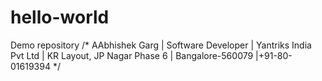 # hello-world
Demo repository
/* AAbhishek Garg | Software Developer | Yantriks India Pvt Ltd | KR Layout, JP Nagar Phase 6 | Bangalore-560079 |+91-80-01619394 */
